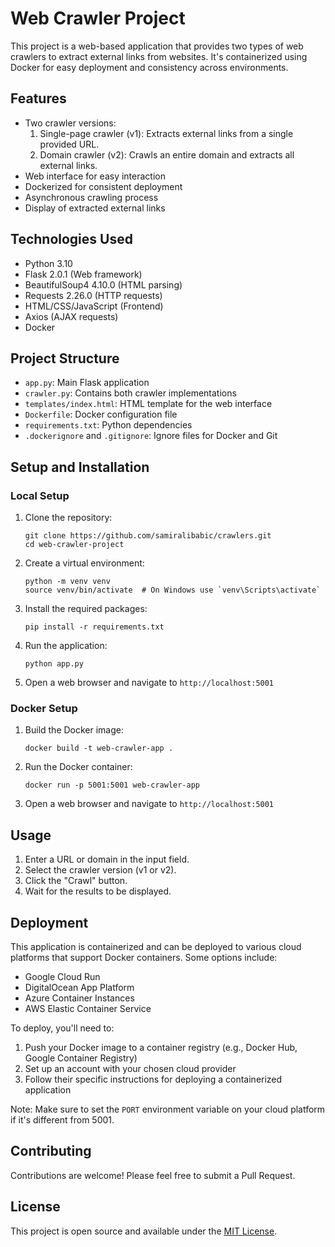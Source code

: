 # Web Crawler Project

This project is a web-based application that provides two types of web crawlers to extract external links from websites. It's containerized using Docker for easy deployment and consistency across environments.

## Features

- Two crawler versions:
  1. Single-page crawler (v1): Extracts external links from a single provided URL.
  2. Domain crawler (v2): Crawls an entire domain and extracts all external links.
- Web interface for easy interaction
- Dockerized for consistent deployment
- Asynchronous crawling process
- Display of extracted external links

## Technologies Used

- Python 3.10
- Flask 2.0.1 (Web framework)
- BeautifulSoup4 4.10.0 (HTML parsing)
- Requests 2.26.0 (HTTP requests)
- HTML/CSS/JavaScript (Frontend)
- Axios (AJAX requests)
- Docker

## Project Structure

- `app.py`: Main Flask application
- `crawler.py`: Contains both crawler implementations
- `templates/index.html`: HTML template for the web interface
- `Dockerfile`: Docker configuration file
- `requirements.txt`: Python dependencies
- `.dockerignore` and `.gitignore`: Ignore files for Docker and Git

## Setup and Installation

### Local Setup

1. Clone the repository:
   ```
   git clone https://github.com/samiralibabic/crawlers.git
   cd web-crawler-project
   ```

2. Create a virtual environment:
   ```
   python -m venv venv
   source venv/bin/activate  # On Windows use `venv\Scripts\activate`
   ```

3. Install the required packages:
   ```
   pip install -r requirements.txt
   ```

4. Run the application:
   ```
   python app.py
   ```

5. Open a web browser and navigate to `http://localhost:5001`

### Docker Setup

1. Build the Docker image:
   ```
   docker build -t web-crawler-app .
   ```

2. Run the Docker container:
   ```
   docker run -p 5001:5001 web-crawler-app
   ```

3. Open a web browser and navigate to `http://localhost:5001`

## Usage

1. Enter a URL or domain in the input field.
2. Select the crawler version (v1 or v2).
3. Click the "Crawl" button.
4. Wait for the results to be displayed.

## Deployment

This application is containerized and can be deployed to various cloud platforms that support Docker containers. Some options include:

- Google Cloud Run
- DigitalOcean App Platform
- Azure Container Instances
- AWS Elastic Container Service

To deploy, you'll need to:

1. Push your Docker image to a container registry (e.g., Docker Hub, Google Container Registry)
2. Set up an account with your chosen cloud provider
3. Follow their specific instructions for deploying a containerized application

Note: Make sure to set the `PORT` environment variable on your cloud platform if it's different from 5001.

## Contributing

Contributions are welcome! Please feel free to submit a Pull Request.

## License

This project is open source and available under the [MIT License](LICENSE).
